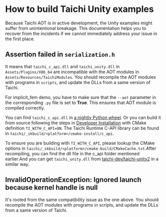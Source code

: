# How to build Taichi Unity examples
Because Taichi AOT is in active development, the Unity examples might suffer from unintentional breakage. This documentation helps you to recover from the incidents if we cannot immediately address your issue in the first place.

## Assertion failed in `serialization.h`

It means that `taichi_c_api.dll` and `taichi_unity.dll` in `Assets/Plugins/X86_64` are incompatible with the AOT modules in `Assets/Resources/TaichiModules`. You should recompile the AOT modules with programs in `scripts`, and update the DLLs from a same version of Taichi.

For implicit_fem demo, you have to make sure that the `--aot` parameter in the corresponding `.py` file is set to **True**. This ensures that AOT module is compiled correctly. 

You can find `taichi_c_api.dll` in [a nightly Python wheel](https://pypi.org/project/taichi-nightly/). Or you can build it from source following the steps in [Developer Installation](https://docs.taichi-lang.org/docs/dev_install) with CMake definition `TI_WITH_C_API=ON`. The Taichi Runtime C-API library can be found in `taichi/_skbuild/<platform>/cmake-install/c_api`.

To ensure you are building with `TI_WITH_C_API`, please lookup the CMake options in `taichi/_skbuild/<platform>/cmake-build/CMakeCache.txt`.After recompiling, you can find the dll file in the c_api folder mentioned earlier.And you can get `taichi_unity.dll` from [taichi-dev/taichi-unity2](https://github.com/taichi-dev/taichi-unity2) in a similar way.

## InvalidOperationException: Ignored launch because kernel handle is null

It's rooted from the same compatibility issue as the one above. You should recompile the AOT modules with programs in scripts, and update the DLLs from a same version of Taichi.

